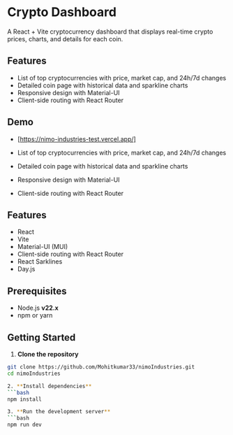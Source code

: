 # Crypto Dashboard

A React + Vite cryptocurrency dashboard that displays real-time crypto prices, charts, and details for each coin.

## Features

- List of top cryptocurrencies with price, market cap, and 24h/7d changes
- Detailed coin page with historical data and sparkline charts
- Responsive design with Material-UI
- Client-side routing with React Router

## Demo
- [https://nimo-industries-test.vercel.app/]

- List of top cryptocurrencies with price, market cap, and 24h/7d changes
- Detailed coin page with historical data and sparkline charts
- Responsive design with Material-UI
- Client-side routing with React Router

## Features

- React
- Vite
- Material-UI (MUI)
- Client-side routing with React Router
- React Sarklines
- Day.js


## Prerequisites

- Node.js **v22.x**
- npm or yarn

## Getting Started

1. **Clone the repository**

````bash
git clone https://github.com/Mohitkumar33/nimoIndustries.git
cd nimoIndustries

2. **Install dependencies**
```bash
npm install

3. **Run the development server**
```bash
npm run dev
````
